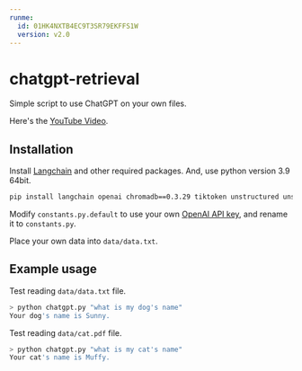 ```yaml
---
runme:
  id: 01HK4NXTB4EC9T3SR79EKFFS1W
  version: v2.0
---
```


# chatgpt-retrieval

Simple script to use ChatGPT on your own files.

Here's the [YouTube Video](https://youtu.be/9AXP7tCI9PI).

## Installation

Install [Langchain](https://github.com/hwchase17/langchain) and other required packages. And, use python version 3.9 64bit.

```sh {"id":"01HK4NXTB4EC9T3SR797GCDYV7"}
pip install langchain openai chromadb==0.3.29 tiktoken unstructured unstructured[pdf]
```

Modify `constants.py.default` to use your own [OpenAI API key](https://platform.openai.com/account/api-keys), and rename it to `constants.py`.

Place your own data into `data/data.txt`.

## Example usage

Test reading `data/data.txt` file.

```sh {"id":"01HK4NXTB4EC9T3SR79A5R70JM"}
> python chatgpt.py "what is my dog's name"
Your dog's name is Sunny.

```

Test reading `data/cat.pdf` file.

```sh {"id":"01HK4NXTB4EC9T3SR79DCGAS5K"}
> python chatgpt.py "what is my cat's name"
Your cat's name is Muffy.

```
